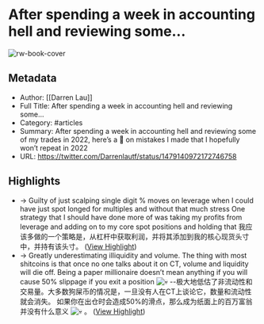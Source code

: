 # After spending a week in accounting hell and reviewing some...

![rw-book-cover](https://pbs.twimg.com/profile_images/1517167524370071552/3F40QpDq_normal.jpg)

## Metadata
- Author: [[Darren Lau]]
- Full Title: After spending a week in accounting hell and reviewing some...
- Category: #articles
- Summary: After spending a week in accounting hell and reviewing some of my trades in 2022, here’s a 🧵 on mistakes I made that I hopefully won’t repeat in 2022
- URL: https://twitter.com/Darrenlautf/status/1479140972172746758

## Highlights
- -> Guilty of just scalping single digit % moves on leverage when I could have just spot longed for multiples and without that much stress One strategy that I should have done more of was taking my profits from leverage and adding on to my core spot positions and holding that 
  我应该多做的一个策略是，从杠杆中获取利润，并将其添加到我的核心现货头寸中，并持有该头寸。 ([View Highlight](https://read.readwise.io/read/01h24wm0e4s5xn729vf6pna12z))
- -> Greatly underestimating illiquidity and volume. The thing with most shitcoins is that once no one talks about it on CT, volume and liquidity will die off. Being a paper millionaire doesn’t mean anything if you will cause 50% slippage if you exit a position ![💀](https://abs-0.twimg.com/emoji/v2/svg/1f480.svg "骷髅头") 
  --极大地低估了非流动性和交易量。大多数狗屎币的情况是，一旦没有人在CT上谈论它，数量和流动性就会消失。 如果你在出仓时会造成50%的滑点，那么成为纸面上的百万富翁并没有什么意义 ![💀](https://abs-0.twimg.com/emoji/v2/svg/1f480.svg "骷髅头") 。 ([View Highlight](https://read.readwise.io/read/01h24wnzxs2w1ej6vgnbkj7m9v))
